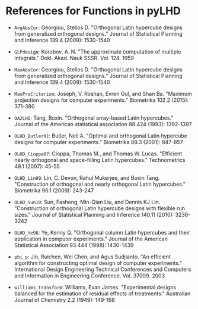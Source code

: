 # References for Functions in pyLHD

- `AvgAbsCor`: Georgiou, Stelios D. "Orthogonal Latin hypercube designs from generalized orthogonal designs." Journal of Statistical Planning and Inference 139.4 (2009): 1530-1540

- `GLPdesign`: Korobov, A. N. "The approximate computation of multiple integrals." Dokl. Akad. Nauk SSSR. Vol. 124. 1959

- `MaxAbsCor`: Georgiou, Stelios D. "Orthogonal Latin hypercube designs from generalized orthogonal designs." Journal of Statistical Planning and Inference 139.4 (2009): 1530-1540

- `MaxProCriterion`: Joseph, V. Roshan, Evren Gul, and Shan Ba. "Maximum projection designs for computer experiments." Biometrika 102.2 (2015): 371-380

- `OA2LHD`: Tang, Boxin. "Orthogonal array-based Latin hypercubes." Journal of the American statistical association 88.424 (1993): 1392-1397

- `OLHD_Butler01`: Butler, Neil A. "Optimal and orthogonal Latin hypercube designs for computer experiments." Biometrika 88.3 (2001): 847-857

- `OLHD_Cioppa07`: Cioppa, Thomas M., and Thomas W. Lucas. "Efficient nearly orthogonal and space-filling Latin hypercubes." Technometrics 49.1 (2007): 45-55

- `OLHD_Lin09`: Lin, C. Devon, Rahul Mukerjee, and Boxin Tang. "Construction of orthogonal and nearly orthogonal Latin hypercubes." Biometrika 96.1 (2009): 243-247

- `OLHD_Sun10`: Sun, Fasheng, Min-Qian Liu, and Dennis KJ Lin. "Construction of orthogonal Latin hypercube designs with flexible run sizes." Journal of Statistical Planning and Inference 140.11 (2010): 3236-3242

- `OLHD_Ye98`: Ye, Kenny Q. "Orthogonal column Latin hypercubes and their application in computer experiments." Journal of the American Statistical Association 93.444 (1998): 1430-1439

- `phi_p`: Jin, Ruichen, Wei Chen, and Agus Sudjianto. "An efficient algorithm for constructing optimal design of computer experiments." International Design Engineering Technical Conferences and Computers and Information in Engineering Conference. Vol. 37009. 2003

- `williams_transform`: Williams, Evan James. "Experimental designs balanced for the estimation of residual effects of treatments." Australian Journal of Chemistry 2.2 (1949): 149-168

